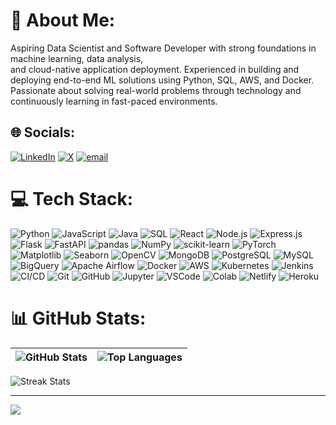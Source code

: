 # 💫 About Me:

Aspiring Data Scientist and Software Developer with strong foundations in machine learning, data analysis,<br>
and cloud-native application deployment. Experienced in building and deploying end-to-end ML solutions using Python, SQL, AWS, and Docker. <br>
Passionate about solving real-world problems through technology and continuously learning in fast-paced environments.

## 🌐 Socials:

[![LinkedIn](https://img.shields.io/badge/LinkedIn-%230077B5.svg?logo=linkedin\&logoColor=white)](https://linkedin.com/in/satyajeet-singh) [![X](https://img.shields.io/badge/X-black.svg?logo=X\&logoColor=white)](https://x.com/opsatyaa) [![email](https://img.shields.io/badge/Email-D14836?logo=gmail\&logoColor=white)](mailto:satyajeet.singh12005@gmail.com)

# 💻 Tech Stack:

![Python](https://img.shields.io/badge/python-3670A0?style=for-the-badge\&logo=python\&logoColor=ffdd54) ![JavaScript](https://img.shields.io/badge/javascript-%23323330.svg?style=for-the-badge\&logo=javascript\&logoColor=%23F7DF1E) ![Java](https://img.shields.io/badge/java-%23ED8B00.svg?style=for-the-badge\&logo=openjdk\&logoColor=white) ![SQL](https://img.shields.io/badge/SQL-%23007ACC.svg?style=for-the-badge\&logo=mysql\&logoColor=white) ![React](https://img.shields.io/badge/react-%2320232a.svg?style=for-the-badge\&logo=react\&logoColor=%2361DAFB) ![Node.js](https://img.shields.io/badge/node.js-6DA55F?style=for-the-badge\&logo=node.js\&logoColor=white) ![Express.js](https://img.shields.io/badge/express.js-%23404d59.svg?style=for-the-badge\&logo=express\&logoColor=%2361DAFB) ![Flask](https://img.shields.io/badge/flask-%23000.svg?style=for-the-badge\&logo=flask\&logoColor=white) ![FastAPI](https://img.shields.io/badge/FastAPI-005571?style=for-the-badge\&logo=fastapi) ![pandas](https://img.shields.io/badge/pandas-%23150458.svg?style=for-the-badge\&logo=pandas\&logoColor=white) ![NumPy](https://img.shields.io/badge/numpy-%23013243.svg?style=for-the-badge\&logo=numpy\&logoColor=white) ![scikit-learn](https://img.shields.io/badge/scikit--learn-%23F7931E.svg?style=for-the-badge\&logo=scikit-learn\&logoColor=white) ![PyTorch](https://img.shields.io/badge/PyTorch-%23EE4C2C.svg?style=for-the-badge\&logo=PyTorch\&logoColor=white) ![Matplotlib](https://img.shields.io/badge/matplotlib-%23000000.svg?style=for-the-badge\&logo=matplotlib\&logoColor=white) ![Seaborn](https://img.shields.io/badge/seaborn-%23150458.svg?style=for-the-badge\&logo=seaborn\&logoColor=white) ![OpenCV](https://img.shields.io/badge/OpenCV-%231A73B8.svg?style=for-the-badge\&logo=opencv\&logoColor=white) ![MongoDB](https://img.shields.io/badge/MongoDB-%234ea94b.svg?style=for-the-badge\&logo=mongodb\&logoColor=white) ![PostgreSQL](https://img.shields.io/badge/PostgreSQL-%23336791.svg?style=for-the-badge\&logo=postgresql\&logoColor=white) ![MySQL](https://img.shields.io/badge/MySQL-4479A1.svg?style=for-the-badge\&logo=mysql\&logoColor=white) ![BigQuery](https://img.shields.io/badge/BigQuery-%2300B7FF.svg?style=for-the-badge\&logo=googlebigquery\&logoColor=white) ![Apache Airflow](https://img.shields.io/badge/Apache%20Airflow-017CEE?style=for-the-badge\&logo=Apache%20Airflow\&logoColor=white) ![Docker](https://img.shields.io/badge/docker-%230db7ed.svg?style=for-the-badge\&logo=docker\&logoColor=white) ![AWS](https://img.shields.io/badge/AWS-%23FF9900.svg?style=for-the-badge\&logo=amazon-aws\&logoColor=white) ![Kubernetes](https://img.shields.io/badge/kubernetes-%232496ED.svg?style=for-the-badge\&logo=kubernetes\&logoColor=white) ![Jenkins](https://img.shields.io/badge/jenkins-%23D24939.svg?style=for-the-badge\&logo=jenkins\&logoColor=white) ![CI/CD](https://img.shields.io/badge/CI%2FCD-%23007ACC.svg?style=for-the-badge) ![Git](https://img.shields.io/badge/git-%23F05033.svg?style=for-the-badge\&logo=git\&logoColor=white) ![GitHub](https://img.shields.io/badge/github-%23121011.svg?style=for-the-badge\&logo=github\&logoColor=white) ![Jupyter](https://img.shields.io/badge/Jupyter-%23F37626.svg?style=for-the-badge\&logo=jupyter\&logoColor=white) ![VSCode](https://img.shields.io/badge/VSCode-%23007ACC.svg?style=for-the-badge\&logo=visual-studio-code\&logoColor=white) ![Colab](https://img.shields.io/badge/Google%20Colab-%23FBBC05.svg?style=for-the-badge\&logo=googlecolab\&logoColor=black) ![Netlify](https://img.shields.io/badge/netlify-%23000000.svg?style=for-the-badge\&logo=netlify\&logoColor=#00C7B7) ![Heroku](https://img.shields.io/badge/Heroku-%23430098.svg?style=for-the-badge\&logo=heroku\&logoColor=white)


# 📊 GitHub Stats:

| ![GitHub Stats](https://github-readme-stats.vercel.app/api?username=opsatya&theme=dark&hide_border=true&include_all_commits=false&count_private=false&card_width=460) | ![Top Languages](https://github-readme-stats.vercel.app/api/top-langs/?username=opsatya&theme=dark&hide_border=true&include_all_commits=false&count_private=false&layout=compact&card_width=460) |
|---:|:---|

![Streak Stats](https://nirzak-streak-stats.vercel.app/?user=opsatya&theme=dark&hide_border=true&card_width=977)

---

[![](https://visitcount.itsvg.in/api?id=opsatya&icon=0&color=0)](https://visitcount.itsvg.in)


